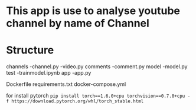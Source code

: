 # This app is use to analyse youtube channel by name of Channel


# Structure
channels
 -channel.py
 -video.py
comments
 -comment.py
model
 -model.py
test
 -trainmodel.ipynb
app
 -app.py
 
Dockerfile
requirements.txt
docker-compose.yml


for install pytorch `pip install torch==1.6.0+cpu torchvision==0.7.0+cpu -f https://download.pytorch.org/whl/torch_stable.html`